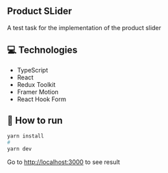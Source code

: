 ## Product SLider

A test task for the implementation of the product slider

## 💻 Technologies
* TypeScript
* React
* Redux Toolkit
* Framer Motion
* React Hook Form

## 🤖 How to run

```bash
yarn install
#
yarn dev
```

Go to [http://localhost:3000](http://localhost:3000) to see result
